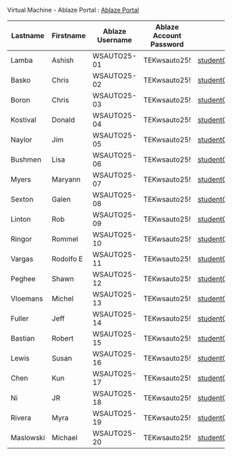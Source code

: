 Virtual Machine - Ablaze Portal : [Ablaze Portal](https://my.ablazedesktop.com)

| Lastname   | Firstname   | Ablaze Username | Ablaze Account Password | Azure Account                                     | Azure Password |
|------------|-------------|------------------|--------------------------|---------------------------------------------------|----------------|
| Lamba      | Ashish      | WSAUTO25-01      | TEKwsauto25!             | student001_OC006@opscosolutions.onmicrosoft.com  | P@ssw0rd20250730! |
| Basko      | Chris       | WSAUTO25-02      | TEKwsauto25!             | student002_OC006@opscosolutions.onmicrosoft.com  | P@ssw0rd20250730! |
| Boron      | Chris       | WSAUTO25-03      | TEKwsauto25!             | student003_OC006@opscosolutions.onmicrosoft.com  | P@ssw0rd20250730! |
| Kostival   | Donald      | WSAUTO25-04      | TEKwsauto25!             | student004_OC006@opscosolutions.onmicrosoft.com  | P@ssw0rd20250730! |
| Naylor     | Jim         | WSAUTO25-05      | TEKwsauto25!             | student005_OC006@opscosolutions.onmicrosoft.com  | P@ssw0rd20250730! |
| Bushmen    | Lisa        | WSAUTO25-06      | TEKwsauto25!             | student006_OC006@opscosolutions.onmicrosoft.com  | P@ssw0rd20250730! |
| Myers      | Maryann     | WSAUTO25-07      | TEKwsauto25!             | student007_OC006@opscosolutions.onmicrosoft.com  | P@ssw0rd20250730! |
| Sexton     | Galen       | WSAUTO25-08      | TEKwsauto25!             | student008_OC006@opscosolutions.onmicrosoft.com  | P@ssw0rd20250730! |
| Linton     | Rob         | WSAUTO25-09      | TEKwsauto25!             | student009_OC006@opscosolutions.onmicrosoft.com  | P@ssw0rd20250730! |
| Ringor     | Rommel      | WSAUTO25-10      | TEKwsauto25!             | student010_OC006@opscosolutions.onmicrosoft.com  | P@ssw0rd20250730! |
| Vargas     | Rodolfo E   | WSAUTO25-11      | TEKwsauto25!             | student011_OC006@opscosolutions.onmicrosoft.com  | P@ssw0rd20250730! |
| Peghee     | Shawn       | WSAUTO25-12      | TEKwsauto25!             | student012_OC006@opscosolutions.onmicrosoft.com  | P@ssw0rd20250730! |
| Vloemans   | Michel      | WSAUTO25-13      | TEKwsauto25!             | student013_OC006@opscosolutions.onmicrosoft.com  | P@ssw0rd20250730! |
| Fuller     | Jeff        | WSAUTO25-14      | TEKwsauto25!             | student014_OC006@opscosolutions.onmicrosoft.com  | P@ssw0rd20250730! |
| Bastian    | Robert      | WSAUTO25-15      | TEKwsauto25!             | student015_OC006@opscosolutions.onmicrosoft.com  | P@ssw0rd20250730! |
| Lewis      | Susan       | WSAUTO25-16      | TEKwsauto25!             | student016_OC006@opscosolutions.onmicrosoft.com  | P@ssw0rd20250730! |
| Chen       | Kun         | WSAUTO25-17      | TEKwsauto25!             | student017_OC006@opscosolutions.onmicrosoft.com  | P@ssw0rd20250730! |
| Ni         | JR          | WSAUTO25-18      | TEKwsauto25!             | student018_OC006@opscosolutions.onmicrosoft.com  | P@ssw0rd20250730! |
| Rivera     | Myra        | WSAUTO25-19      | TEKwsauto25!             | student019_OC006@opscosolutions.onmicrosoft.com  | P@ssw0rd20250730! |
| Maslowski  | Michael     | WSAUTO25-20      | TEKwsauto25!             | student020_OC006@opscosolutions.onmicrosoft.com  | P@ssw0rd20250730! |
